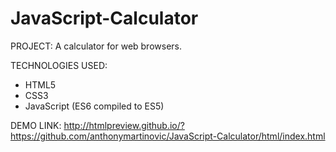 # JavaScript-Calculator
PROJECT: A calculator for web browsers.

TECHNOLOGIES USED:
- HTML5
- CSS3
- JavaScript (ES6 compiled to ES5)

DEMO LINK: http://htmlpreview.github.io/?https://github.com/anthonymartinovic/JavaScript-Calculator/html/index.html
